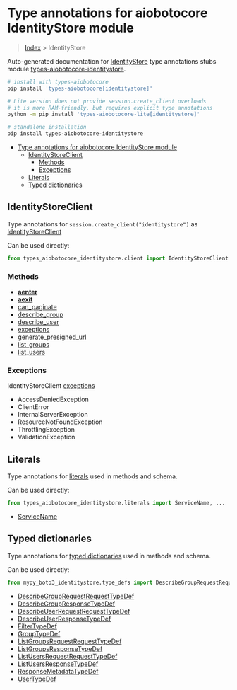 <a id="type-annotations-for-aiobotocore-identitystore-module"></a>

# Type annotations for aiobotocore IdentityStore module

> [Index](..) > IdentityStore

Auto-generated documentation for
[IdentityStore](https://boto3.amazonaws.com/v1/documentation/api/latest/reference/services/identitystore.html#IdentityStore)
type annotations stubs module
[types-aiobotocore-identitystore](https://pypi.org/project/types-aiobotocore-identitystore/).

```bash
# install with types-aiobotocore
pip install 'types-aiobotocore[identitystore]'

# Lite version does not provide session.create_client overloads
# it is more RAM-friendly, but requires explicit type annotations
python -m pip install 'types-aiobotocore-lite[identitystore]'

# standalone installation
pip install types-aiobotocore-identitystore
```

- [Type annotations for aiobotocore IdentityStore module](#type-annotations-for-aiobotocore-identitystore-module)
  - [IdentityStoreClient](#identitystoreclient)
    - [Methods](#methods)
    - [Exceptions](#exceptions)
  - [Literals](#literals)
  - [Typed dictionaries](#typed-dictionaries)

<a id="identitystoreclient"></a>

## IdentityStoreClient

Type annotations for `session.create_client("identitystore")` as
[IdentityStoreClient](./client.md)

Can be used directly:

```python
from types_aiobotocore_identitystore.client import IdentityStoreClient
```

<a id="methods"></a>

### Methods

- [__aenter__](./client.md#__aenter__)
- [__aexit__](./client.md#__aexit__)
- [can_paginate](./client.md#can_paginate)
- [describe_group](./client.md#describe_group)
- [describe_user](./client.md#describe_user)
- [exceptions](./client.md#exceptions)
- [generate_presigned_url](./client.md#generate_presigned_url)
- [list_groups](./client.md#list_groups)
- [list_users](./client.md#list_users)

<a id="exceptions"></a>

### Exceptions

IdentityStoreClient [exceptions](./client.md#exceptions)

- AccessDeniedException
- ClientError
- InternalServerException
- ResourceNotFoundException
- ThrottlingException
- ValidationException

<a id="literals"></a>

## Literals

Type annotations for [literals](./literals.md) used in methods and schema.

Can be used directly:

```python
from types_aiobotocore_identitystore.literals import ServiceName, ...
```

- [ServiceName](./literals.md#servicename)

<a id="typed-dictionaries"></a>

## Typed dictionaries

Type annotations for [typed dictionaries](./type_defs.md) used in methods and
schema.

Can be used directly:

```python
from mypy_boto3_identitystore.type_defs import DescribeGroupRequestRequestTypeDef, ...
```

- [DescribeGroupRequestRequestTypeDef](./type_defs.md#describegrouprequestrequesttypedef)
- [DescribeGroupResponseTypeDef](./type_defs.md#describegroupresponsetypedef)
- [DescribeUserRequestRequestTypeDef](./type_defs.md#describeuserrequestrequesttypedef)
- [DescribeUserResponseTypeDef](./type_defs.md#describeuserresponsetypedef)
- [FilterTypeDef](./type_defs.md#filtertypedef)
- [GroupTypeDef](./type_defs.md#grouptypedef)
- [ListGroupsRequestRequestTypeDef](./type_defs.md#listgroupsrequestrequesttypedef)
- [ListGroupsResponseTypeDef](./type_defs.md#listgroupsresponsetypedef)
- [ListUsersRequestRequestTypeDef](./type_defs.md#listusersrequestrequesttypedef)
- [ListUsersResponseTypeDef](./type_defs.md#listusersresponsetypedef)
- [ResponseMetadataTypeDef](./type_defs.md#responsemetadatatypedef)
- [UserTypeDef](./type_defs.md#usertypedef)
